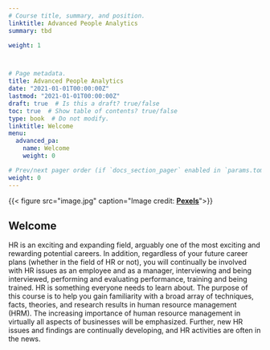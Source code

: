 ```yaml
---
# Course title, summary, and position.
linktitle: Advanced People Analytics
summary: tbd

weight: 1



# Page metadata.
title: Advanced People Analytics
date: "2021-01-01T00:00:00Z"
lastmod: "2021-01-01T00:00:00Z"
draft: true  # Is this a draft? true/false
toc: true  # Show table of contents? true/false
type: book  # Do not modify.
linktitle: Welcome
menu:
  advanced_pa:
    name: Welcome
    weight: 0

# Prev/next pager order (if `docs_section_pager` enabled in `params.toml`)
weight: 0
---
```


{{< figure src="image.jpg" caption="Image credit: [**Pexels**](https://images.pexels.com/)">}}
## Welcome

HR is an exciting and expanding field, arguably one of the most exciting and rewarding potential careers. In addition, regardless of your future career plans (whether in the field of HR or not), you will continually be involved with HR issues as an employee and as a manager, interviewing and being interviewed, performing and evaluating performance, training and being trained. HR is something everyone needs to learn about. The purpose of this course is to help you gain familiarity with a broad array of techniques, facts, theories, and research results in human resource management (HRM). The increasing importance of human resource management in virtually all aspects of businesses will be emphasized. Further, new HR issues and findings are continually developing, and HR activities are often in the news.

